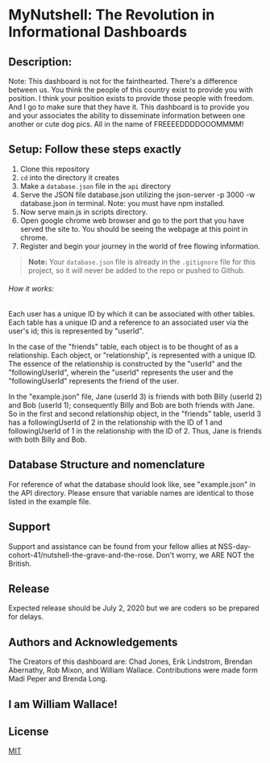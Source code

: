 
<!-- Beginning of Readme to present -->
# MyNutshell: The Revolution in Informational Dashboards

## Description: 
Note: This dashboard is not for the fainthearted. There's a difference between us. You think the people of this country exist to provide you with position. I think your position exists to provide those people with freedom. And I go to make sure that they have it. This dashboard is to provide you and your associates the ability to disseminate information between one another or cute dog pics. All in the name of FREEEEDDDDOOOMMMM! 

## Setup: Follow these steps exactly

1. Clone this repository
1. `cd` into the directory it creates
1. Make a `database.json` file in the `api` directory
1. Serve the JSON file database.json utilizing the json-server -p 3000 -w database.json in terminal. Note: you must have npm installed.
1. Now serve main.js in scripts directory. 
1. Open google chrome web browser and go to the port that you have served the site to. You should be seeing the webpage at this point in chrome. 
1. Register and begin your journey in the world of free flowing information. 


> **Note:** Your `database.json` file is already in the `.gitignore` file for this project, so it will never be added to the repo or pushed to Github.

###### How it works:

Each user has a unique ID by which it can be associated with other tables.
Each table has a unique ID and a reference to an associated user via the user's id; this is represented by "userId".

In the case of the "friends" table, each object is to be thought of as a relationship.  Each object, or "relationship", is represented with a unique ID.  The essence of the relationship is constructed by the "userId" and the "followingUserId", wherein the "userId" represents the user and the "followingUserId" represents the friend of the user. 

In the "example.json" file, Jane (userId 3) is friends with both Billy (userId 2) and Bob (userId 1); consequently Billy and Bob are both friends with Jane. So in the first and second relationship object, in the "friends" table, userId 3 has a followingUserId of 2 in the relationship with the ID of 1 and followingUserId of 1 in the relationship with the ID of 2. Thus, Jane is friends with both Billy and Bob.

## Database Structure and nomenclature
For reference of what the database should look like, see "example.json" in the API directory.  Please ensure that variable names are identical to those listed in the example file.


## Support

Support and assistance can be found from your fellow allies at NSS-day-cohort-41/nutshell-the-grave-and-the-rose. Don't worry, we ARE NOT the British. 

## Release

Expected release should be July 2, 2020 but we are coders so be prepared for delays. 

## Authors and Acknowledgements

The Creators of this dashboard are: Chad Jones, Erik Lindstrom, Brendan Abernathy, Rob Mixon, and William Wallace. Contributions were made form Madi Peper and Brenda Long. 


## I am William Wallace!


## License
[MIT](https://choosealicense.com/licenses/mit/)



